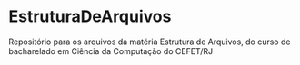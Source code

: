 # EstruturaDeArquivos
Repositório para os arquivos da matéria Estrutura de Arquivos, do curso de bacharelado em Ciência da Computação do CEFET/RJ

